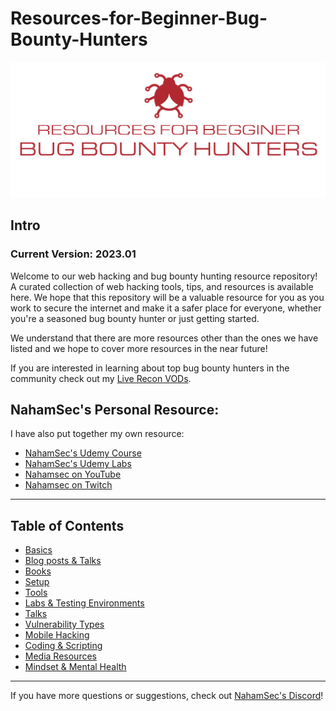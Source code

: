 # Resources-for-Beginner-Bug-Bounty-Hunters

![GitLogo](assets/logo.png)


## Intro
### Current Version: 2023.01
Welcome to our web hacking and bug bounty hunting resource repository! A curated collection of web hacking tools, tips, and resources is available here. We hope that this repository will be a valuable resource for you as you work to secure the internet and make it a safer place for everyone, whether you're a seasoned bug bounty hunter or just getting started.

We understand that there are more resources other than the ones we have listed and we hope to cover more resources in the near future!<br>

If you are interested in learning about top bug bounty hunters in the community check out my [Live Recon VODs](https://www.youtube.com/playlist?list=PLKAaMVNxvLmAkqBkzFaOxqs3L66z2n8LA).


## NahamSec's Personal Resource:
I have also put together my own resource:

- [NahamSec's Udemy Course](https://www.udemy.com/course/intro-to-bug-bounty-by-nahamsec/?couponCode=NAHOMIES)
- [NahamSec's Udemy Labs](https://github.com/nahamsec/nahamsec.training)
- [Nahamsec on YouTube](https://www.youtube.com/NahamSec) 
- [Nahamsec on Twitch](https://www.twitch.tv/nahamsec)

---
## Table of Contents

- [Basics](/assets/basics.md)
- [Blog posts & Talks](/assets/blogposts.md)
- [Books](/assets/books.md)
- [Setup](/assets/setup.md)
- [Tools](/assets/tools.md)
- [Labs & Testing Environments](/assets/labs.md)
- [Talks](/assets/talks.md)
- [Vulnerability Types](/assets/vulns.md)
- [Mobile Hacking](/assets/mobile.md)
- [Coding & Scripting](/assets/coding.md)
- [Media Resources](/assets/media.md)
- [Mindset & Mental Health](/assets/health.md)

---
If you have more questions or suggestions, check out [NahamSec's Discord](https://discord.gg/9jZxjQ5)!<br>

